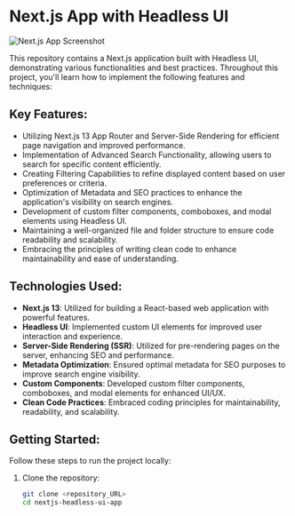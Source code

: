 # Next.js App with Headless UI
![Next.js App Screenshot](/homepage.png)

This repository contains a Next.js application built with Headless UI, demonstrating various functionalities and best practices. Throughout this project, you'll learn how to implement the following features and techniques:
## Key Features:

- Utilizing Next.js 13 App Router and Server-Side Rendering for efficient page navigation and improved performance.
- Implementation of Advanced Search Functionality, allowing users to search for specific content efficiently.
- Creating Filtering Capabilities to refine displayed content based on user preferences or criteria.
- Optimization of Metadata and SEO practices to enhance the application's visibility on search engines.
- Development of custom filter components, comboboxes, and modal elements using Headless UI.
- Maintaining a well-organized file and folder structure to ensure code readability and scalability.
- Embracing the principles of writing clean code to enhance maintainability and ease of understanding.

## Technologies Used:

- **Next.js 13**: Utilized for building a React-based web application with powerful features.
- **Headless UI**: Implemented custom UI elements for improved user interaction and experience.
- **Server-Side Rendering (SSR)**: Utilized for pre-rendering pages on the server, enhancing SEO and performance.
- **Metadata Optimization**: Ensured optimal metadata for SEO purposes to improve search engine visibility.
- **Custom Components**: Developed custom filter components, comboboxes, and modal elements for enhanced UI/UX.
- **Clean Code Practices**: Embraced coding principles for maintainability, readability, and scalability.

## Getting Started:

Follow these steps to run the project locally:

1. Clone the repository:

   ```bash
   git clone <repository_URL>
   cd nextjs-headless-ui-app
